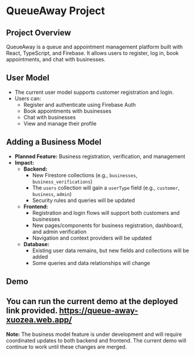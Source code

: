 # QueueAway Project

## Project Overview
QueueAway is a queue and appointment management platform built with React, TypeScript, and Firebase. It allows users to register, log in, book appointments, and chat with businesses.

## User Model
- The current user model supports customer registration and login.
- Users can:
  - Register and authenticate using Firebase Auth
  - Book appointments with businesses
  - Chat with businesses
  - View and manage their profile

## Adding a Business Model
- **Planned Feature:** Business registration, verification, and management
- **Impact:**
  - **Backend:**
    - New Firestore collections (e.g., `businesses`, `business_verifications`)
    - The `users` collection will gain a `userType` field (e.g., `customer`, `business`, `admin`)
    - Security rules and queries will be updated
  - **Frontend:**
    - Registration and login flows will support both customers and businesses
    - New pages/components for business registration, dashboard, and admin verification
    - Navigation and context providers will be updated
  - **Database:**
    - Existing user data remains, but new fields and collections will be added
    - Some queries and data relationships will change

## Demo
You can run the current demo at the deployed link provided.
https://queue-away-xuozea.web.app/
---

**Note:** The business model feature is under development and will require coordinated updates to both backend and frontend. The current demo will continue to work until these changes are merged.
